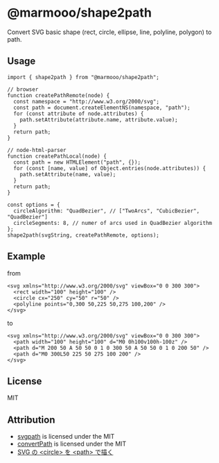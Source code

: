 # @marmooo/shape2path

Convert SVG basic shape (rect, circle, ellipse, line, polyline, polygon) to
path.

## Usage

```
import { shape2path } from "@marmooo/shape2path";

// browser
function createPathRemote(node) {
  const namespace = "http://www.w3.org/2000/svg";
  const path = document.createElementNS(namespace, "path");
  for (const attribute of node.attributes) {
    path.setAttribute(attribute.name, attribute.value);
  }
  return path;
}

// node-html-parser
function createPathLocal(node) {
  const path = new HTMLElement("path", {});
  for (const [name, value] of Object.entries(node.attributes)) {
    path.setAttribute(name, value);
  }
  return path;
}

const options = {
  circleAlgorithm: "QuadBezier", // ["TwoArcs", "CubicBezier", "QuadBezier"]
  circleSegments: 8, // numer of arcs used in QuadBezier algorithm
};
shape2path(svgString, createPathRemote, options);
```

## Example

from

```
<svg xmlns="http://www.w3.org/2000/svg" viewBox="0 0 300 300">
  <rect width="100" height="100" />
  <circle cx="250" cy="50" r="50" />
  <polyline points="0,300 50,225 50,275 100,200" />
</svg>
```

to

```
<svg xmlns="http://www.w3.org/2000/svg" viewBox="0 0 300 300">
  <path width="100" height="100" d="M0 0h100v100h-100z" />
  <path d="M 200 50 A 50 50 0 1 0 300 50 A 50 50 0 1 0 200 50" />
  <path d="M0 300L50 225 50 275 100 200" />
</svg>
```

## License

MIT

## Attribution

- [svgpath](https://github.com/fontello/svgpath) is licensed under the MIT
- [convertPath](https://github.com/convertSvg/convertPath) is licensed under the
  MIT
- [SVG の \<circle\> を \<path\> で描く](https://tyru.github.io/svg-circle-misc-algorithm/)
